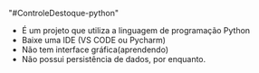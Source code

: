 "#ControleDestoque-python" 
- É um projeto que utiliza a linguagem de programação Python
- Baixe uma IDE (VS CODE ou Pycharm)
- Não tem interface gráfica(aprendendo)
- Não possui persistência de dados, por enquanto.
